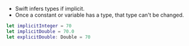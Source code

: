 * Swift infers types if implicit.
* Once a constant or variable has a type, that type can't be changed.

```swift
let implicitInteger = 70
let implicitDouble = 70.0
let explicitDouble: Double = 70
```
